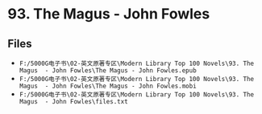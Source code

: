 # 93. The Magus  - John Fowles

## Files

- `F:/5000G电子书\02-英文原著专区\Modern Library Top 100 Novels\93. The Magus  - John Fowles\The Magus - John Fowles.epub`
- `F:/5000G电子书\02-英文原著专区\Modern Library Top 100 Novels\93. The Magus  - John Fowles\The Magus - John Fowles.mobi`
- `F:/5000G电子书\02-英文原著专区\Modern Library Top 100 Novels\93. The Magus  - John Fowles\files.txt`
